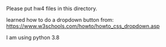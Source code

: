 Please put hw4 files in this directory.

learned how to do a dropdown button from:
https://www.w3schools.com/howto/howto_css_dropdown.asp

I am using python 3.8
